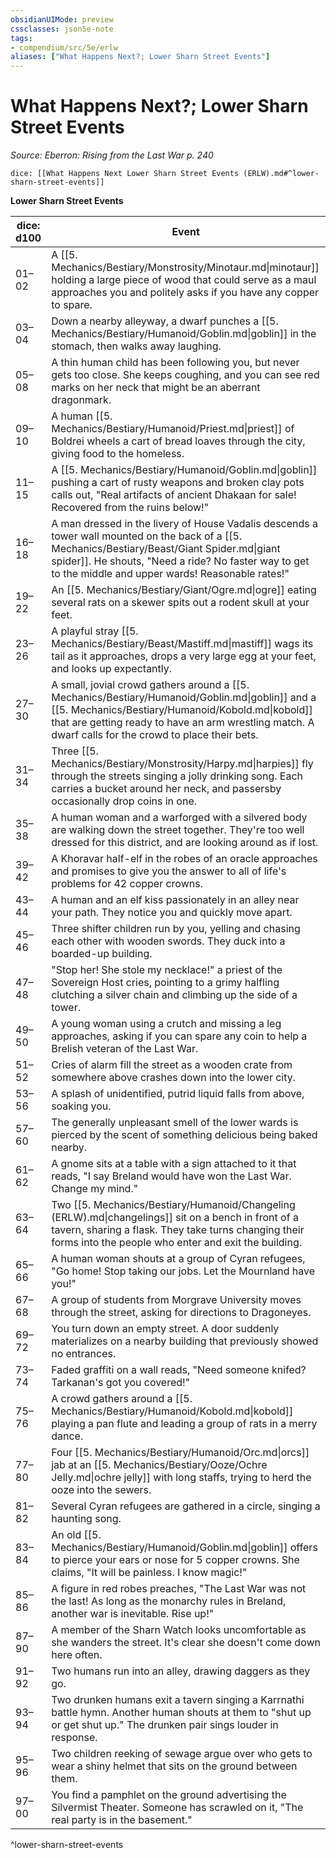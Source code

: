```yaml
---
obsidianUIMode: preview
cssclasses: json5e-note
tags:
- compendium/src/5e/erlw
aliases: ["What Happens Next?; Lower Sharn Street Events"]
---
```

# What Happens Next?; Lower Sharn Street Events
*Source: Eberron: Rising from the Last War p. 240* 

`dice: [[What Happens Next Lower Sharn Street Events (ERLW).md#^lower-sharn-street-events]]`

**Lower Sharn Street Events**

| dice: d100 | Event |
|------------|-------|
| 01–02 | A [[5. Mechanics/Bestiary/Monstrosity/Minotaur.md\|minotaur]] holding a large piece of wood that could serve as a maul approaches you and politely asks if you have any copper to spare. |
| 03–04 | Down a nearby alleyway, a dwarf punches a [[5. Mechanics/Bestiary/Humanoid/Goblin.md\|goblin]] in the stomach, then walks away laughing. |
| 05–08 | A thin human child has been following you, but never gets too close. She keeps coughing, and you can see red marks on her neck that might be an aberrant dragonmark. |
| 09–10 | A human [[5. Mechanics/Bestiary/Humanoid/Priest.md\|priest]] of Boldrei wheels a cart of bread loaves through the city, giving food to the homeless. |
| 11–15 | A [[5. Mechanics/Bestiary/Humanoid/Goblin.md\|goblin]] pushing a cart of rusty weapons and broken clay pots calls out, "Real artifacts of ancient Dhakaan for sale! Recovered from the ruins below!" |
| 16–18 | A man dressed in the livery of House Vadalis descends a tower wall mounted on the back of a [[5. Mechanics/Bestiary/Beast/Giant Spider.md\|giant spider]]. He shouts, "Need a ride? No faster way to get to the middle and upper wards! Reasonable rates!" |
| 19–22 | An [[5. Mechanics/Bestiary/Giant/Ogre.md\|ogre]] eating several rats on a skewer spits out a rodent skull at your feet. |
| 23–26 | A playful stray [[5. Mechanics/Bestiary/Beast/Mastiff.md\|mastiff]] wags its tail as it approaches, drops a very large egg at your feet, and looks up expectantly. |
| 27–30 | A small, jovial crowd gathers around a [[5. Mechanics/Bestiary/Humanoid/Goblin.md\|goblin]] and a [[5. Mechanics/Bestiary/Humanoid/Kobold.md\|kobold]] that are getting ready to have an arm wrestling match. A dwarf calls for the crowd to place their bets. |
| 31–34 | Three [[5. Mechanics/Bestiary/Monstrosity/Harpy.md\|harpies]] fly through the streets singing a jolly drinking song. Each carries a bucket around her neck, and passersby occasionally drop coins in one. |
| 35–38 | A human woman and a warforged with a silvered body are walking down the street together. They're too well dressed for this district, and are looking around as if lost. |
| 39–42 | A Khoravar half-elf in the robes of an oracle approaches and promises to give you the answer to all of life's problems for 42 copper crowns. |
| 43–44 | A human and an elf kiss passionately in an alley near your path. They notice you and quickly move apart. |
| 45–46 | Three shifter children run by you, yelling and chasing each other with wooden swords. They duck into a boarded-up building. |
| 47–48 | "Stop her! She stole my necklace!" a priest of the Sovereign Host cries, pointing to a grimy halfling clutching a silver chain and climbing up the side of a tower. |
| 49–50 | A young woman using a crutch and missing a leg approaches, asking if you can spare any coin to help a Brelish veteran of the Last War. |
| 51–52 | Cries of alarm fill the street as a wooden crate from somewhere above crashes down into the lower city. |
| 53–56 | A splash of unidentified, putrid liquid falls from above, soaking you. |
| 57–60 | The generally unpleasant smell of the lower wards is pierced by the scent of something delicious being baked nearby. |
| 61–62 | A gnome sits at a table with a sign attached to it that reads, "I say Breland would have won the Last War. Change my mind." |
| 63–64 | Two [[5. Mechanics/Bestiary/Humanoid/Changeling (ERLW).md\|changelings]] sit on a bench in front of a tavern, sharing a flask. They take turns changing their forms into the people who enter and exit the building. |
| 65–66 | A human woman shouts at a group of Cyran refugees, "Go home! Stop taking our jobs. Let the Mournland have you!" |
| 67–68 | A group of students from Morgrave University moves through the street, asking for directions to Dragoneyes. |
| 69–72 | You turn down an empty street. A door suddenly materializes on a nearby building that previously showed no entrances. |
| 73–74 | Faded graffiti on a wall reads, "Need someone knifed? Tarkanan's got you covered!" |
| 75–76 | A crowd gathers around a [[5. Mechanics/Bestiary/Humanoid/Kobold.md\|kobold]] playing a pan flute and leading a group of rats in a merry dance. |
| 77–80 | Four [[5. Mechanics/Bestiary/Humanoid/Orc.md\|orcs]] jab at an [[5. Mechanics/Bestiary/Ooze/Ochre Jelly.md\|ochre jelly]] with long staffs, trying to herd the ooze into the sewers. |
| 81–82 | Several Cyran refugees are gathered in a circle, singing a haunting song. |
| 83–84 | An old [[5. Mechanics/Bestiary/Humanoid/Goblin.md\|goblin]] offers to pierce your ears or nose for 5 copper crowns. She claims, "It will be painless. I know magic!" |
| 85–86 | A figure in red robes preaches, "The Last War was not the last! As long as the monarchy rules in Breland, another war is inevitable. Rise up!" |
| 87–90 | A member of the Sharn Watch looks uncomfortable as she wanders the street. It's clear she doesn't come down here often. |
| 91–92 | Two humans run into an alley, drawing daggers as they go. |
| 93–94 | Two drunken humans exit a tavern singing a Karrnathi battle hymn. Another human shouts at them to "shut up or get shut up." The drunken pair sings louder in response. |
| 95–96 | Two children reeking of sewage argue over who gets to wear a shiny helmet that sits on the ground between them. |
| 97–00 | You find a pamphlet on the ground advertising the Silvermist Theater. Someone has scrawled on it, "The real party is in the basement." |
^lower-sharn-street-events